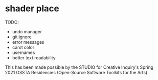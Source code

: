 # shader place


TODO:
- undo manager 
- git ignore
- error messages
- carot color
- usernames
- better text readability 

This has been made possible by the STUDIO for Creative Inquiry's Spring 2021 OSSTA Residencies (Open-Source Software Toolkits for the Arts)
